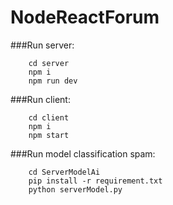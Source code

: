 # NodeReactForum

###Run server:

```
    cd server
    npm i
    npm run dev
```

###Run client:

```
    cd client
    npm i
    npm start
```

###Run model classification spam:

```
    cd ServerModelAi
    pip install -r requirement.txt
    python serverModel.py
```

